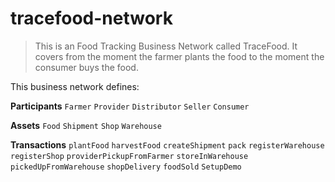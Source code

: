 # tracefood-network


> This is an Food Tracking Business Network called TraceFood. It covers from the moment the farmer plants the food to the moment the consumer buys the food.

This business network defines:

**Participants**
`Farmer` `Provider` `Distributor` `Seller` `Consumer`

**Assets**
`Food` `Shipment` `Shop` `Warehouse`

**Transactions**
`plantFood` `harvestFood` `createShipment` `pack` `registerWarehouse` `registerShop` `providerPickupFromFarmer` `storeInWarehouse` `pickedUpFromWarehouse` `shopDelivery` `foodSold` `SetupDemo`



<!-- To test this Business Network Definition in the **Test** tab:

Submit a `SetupDemo` transaction:

```
{
  "$class": "com.biz.SetupDemo"
}
```

This transaction populates the Participant Registries with two `Farmer` participants and a `Regulator` participant. The Asset Registries will have eight `Animal` assets, two `Business` assets and four `Field` assets.

Submit a `AnimalMovementDeparture` transaction:

```
{
  "$class": "com.biz.AnimalMovementDeparture",
  "fromField": "resource:com.biz.Field#FIELD_1",
  "animal": "resource:com.biz.Animal#ANIMAL_1",
  "from": "resource:com.biz.Business#BUSINESS_1",
  "to": "resource:com.biz.Business#BUSINESS_2"
}
```

This transaction moves `ANIMAL_1` from `FIELD_1` at `BUSINESS_1` to `BUSINESS_2`.

Submit a `AnimalMovementArrival` transaction:

```
{
  "$class": "com.biz.AnimalMovementArrival",
  "arrivalField": "resource:com.biz.Field#FIELD_2",
  "animal": "resource:com.biz.Animal#ANIMAL_1",
  "from": "resource:com.biz.Business#BUSINESS_1",
  "to": "resource:com.biz.Business#BUSINESS_2"
}
```

This transaction confirms the receipt of `ANIMAL_1` from `BUSINESS_1` to `FIELD_2` at `BUSINESS_2`.

Congratulations!

## License <a name="license"></a>
Hyperledger Project source code files are made available under the Apache License, Version 2.0 (Apache-2.0), located in the LICENSE file. Hyperledger Project documentation files are made available under the Creative Commons Attribution 4.0 International License (CC-BY-4.0), available at http://creativecommons.org/licenses/by/4.0/. -->
